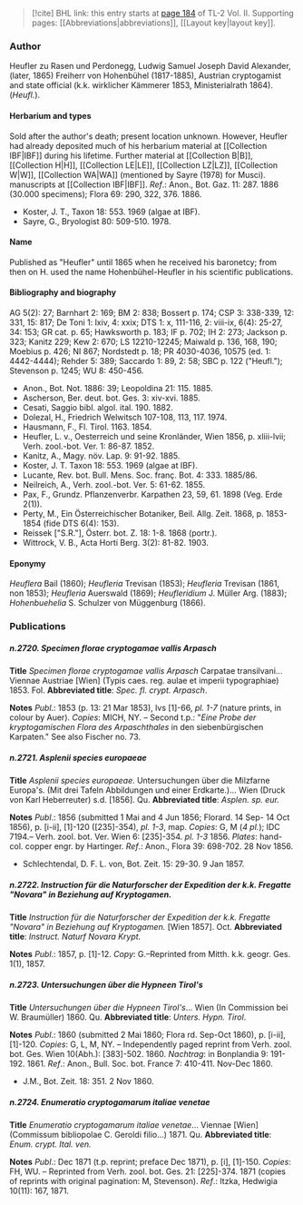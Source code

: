 > [!cite] BHL link: this entry starts at [page 184](https://www.biodiversitylibrary.org/item/103253#page/210/mode/1up) of TL-2 Vol. II.
> Supporting pages: [[Abbreviations|abbreviations]], [[Layout key|layout key]].

### Author

Heufler zu Rasen und Perdonegg, Ludwig Samuel Joseph David Alexander, (later, 1865) Freiherr von Hohenbühel (1817-1885), Austrian cryptogamist and state official (k.k. wirklicher Kämmerer 1853, Ministerialrath 1864). (*Heufl.*).

#### Herbarium and types

Sold after the author's death; present location unknown. However, Heufler had already deposited much of his herbarium material at [[Collection IBF|IBF]] during his lifetime. Further material at [[Collection B|B]], [[Collection H|H]], [[Collection LE|LE]], [[Collection LZ|LZ]], [[Collection W|W]], [[Collection WA|WA]] (mentioned by Sayre (1978) for Musci). manuscripts at [[Collection IBF|IBF]].
*Ref*.: Anon., Bot. Gaz. 11: 287. 1886 (30.000 specimens); Flora 69: 290, 322, 376. 1886.
- Koster, J. T., Taxon 18: 553. 1969 (algae at IBF).
- Sayre, G., Bryologist 80: 509-510. 1978.

#### Name

Published as "Heufler" until 1865 when he received his baronetcy; from then on H. used the name Hohenbühel-Heufler in his scientific publications.

#### Bibliography and biography

AG 5(2): 27; Barnhart 2: 169; BM 2: 838; Bossert p. 174; CSP 3: 338-339, 12: 331, 15: 817; De Toni 1: lxiv, 4: xxix; DTS 1: x, 111-116, 2: viii-ix, 6(4): 25-27, 34: 153; GR cat. p. 65; Hawksworth p. 183; IF p. 702; IH 2: 273; Jackson p. 323; Kanitz 229; Kew 2: 670; LS 12210-12245; Maiwald p. 136, 168, 190; Moebius p. 426; NI 867; Nordstedt p. 18; PR 4030-4036, 10575 (ed. 1: 4442-4444); Rehder 5: 389; Saccardo 1: 89, 2: 58; SBC p. 122 ("Heufl."); Stevenson p. 1245; WU 8: 450-456.
- Anon., Bot. Not. 1886: 39; Leopoldina 21: 115. 1885.
- Ascherson, Ber. deut. bot. Ges. 3: xiv-xvi. 1885.
- Cesati, Saggio bibl. algol. ital. 190. 1882.
- Dolezal, H., Friedrich Welwitsch 107-108, 113, 117. 1974.
- Hausmann, F., Fl. Tirol. 1163. 1854.
- Heufler, L. v., Oesterreich und seine Kronländer, Wien 1856, p. xliii-lvii; Verh. zool.-bot. Ver. 1: 86-87. 1852.
- Kanitz, A., Magy. növ. Lap. 9: 91-92. 1885.
- Koster, J. T. Taxon 18: 553. 1969 (algae at IBF).
- Lucante, Rev. bot. Bull. Mens. Soc. franç. Bot. 4: 333. 1885/86.
- Neilreich, A., Verh. zool.-bot. Ver. 5: 61-62. 1855.
- Pax, F., Grundz. Pflanzenverbr. Karpathen 23, 59, 61. 1898 (Veg. Erde 2(1)).
- Perty, M., Ein Österreichischer Botaniker, Beil. Allg. Zeit. 1868, p. 1853-1854 (fide DTS 6(4): 153).
- Reissek \["S.R."\], Österr. bot. Z. 18: 1-8. 1868 (portr.).
- Wittrock, V. B., Acta Horti Berg. 3(2): 81-82. 1903.

#### Eponymy

*Heuflera* Bail (1860); *Heufleria* Trevisan (1853); *Heufleria* Trevisan (1861, non 1853); *Heufleria* Auerswald (1869); *Heufleridium* J. Müller Arg. (1883); *Hohenbuehelia* S. Schulzer von Müggenburg (1866).

### Publications

##### n.2720. Specimen florae cryptogamae vallis Arpasch

**Title**
*Specimen florae cryptogamae vallis Arpasch* Carpatae transilvani... Viennae Austriae \[Wien\] (Typis caes. reg. aulae et imperii typographiae) 1853. Fol.
**Abbreviated title**: *Spec. fl. crypt. Arpasch*.

**Notes**
*Publ*.: 1853 (p. 13: 21 Mar 1853), lvs \[1\]-66, *pl. 1-7* (nature prints, in colour by Auer). *Copies*: MICH, NY. – Second t.p.: "*Eine Probe der kryptogamischen Flora des Arpaschthales* in den siebenbürgischen Karpaten." See also Fischer no. 73.

##### n.2721. Asplenii species europaeae

**Title**
*Asplenii species europaeae*. Untersuchungen über die Milzfarne Europa's. (Mit drei Tafeln Abbildungen und einer Erdkarte.)... Wien (Druck von Karl Heberreuter) s.d. \[1856\]. Qu.
**Abbreviated title**: *Asplen. sp. eur.*

**Notes**
*Publ*.: 1856 (submitted 1 Mai and 4 Jun 1856; Florard. 14 Sep- 14 Oct 1856), p. \[i-ii\], \[1\]-120 (\[235\]-354), *pl. 1-3*, map. *Copies*: G, M (*4 pl.*); IDC 7194.– Verh. zool. bot. Ver. Wien 6:
\[235\]-354. *pl. 1-3* 1856. *Plates*: hand-col. copper engr. by Hartinger.
*Ref*.: Anon., Flora 39: 698-702. 28 Nov 1856.
- Schlechtendal, D. F. L. von, Bot. Zeit. 15: 29-30. 9 Jan 1857.

##### n.2722. Instruction für die Naturforscher der Expedition der k.k. Fregatte "Novara" in Beziehung auf Kryptogamen.

**Title**
*Instruction für die Naturforscher der Expedition der k.k. Fregatte "Novara" in Beziehung auf Kryptogamen.* \[Wien 1857\]. Oct.
**Abbreviated title**: *Instruct. Naturf Novara Krypt.*

**Notes**
*Publ*.: 1857, p. \[1\]-12. *Copy*: G.–Reprinted from Mitth. k.k. geogr. Ges. 1(1), 1857.

##### n.2723. Untersuchungen über die Hypneen Tirol's

**Title**
*Untersuchungen über die Hypneen Tirol's*... Wien (In Commission bei W. Braumüller) 1860. Qu.
**Abbreviated title**: *Unters. Hypn. Tirol*.

**Notes**
*Publ*.: 1860 (submitted 2 Mai 1860; Flora rd. Sep-Oct 1860), p. \[i-ii\], \[1\]-120. *Copies*: G, L, M, NY. – Independently paged reprint from Verh. zool. bot. Ges. Wien 10(Abh.): \[383\]-502. 1860.
*Nachtrag*: in Bonplandia 9: 191-192. 1861.
*Ref*.: Anon., Bull. Soc. bot. France 7: 410-411. Nov-Dec 1860.
- J.M., Bot. Zeit. 18: 351. 2 Nov 1860.

##### n.2724. Enumeratio cryptogamarum italiae venetae

**Title**
*Enumeratio cryptogamarum italiae venetae*... Viennae \[Wien\] (Commissum bibliopolae C. Geroldi filio...) 1871. Qu.
**Abbreviated title**: *Enum. crypt. Ital. ven.*

**Notes**
*Publ*.: Dec 1871 (t.p. reprint; preface Dec 1871), p. \[i\], \[1\]-150. *Copies*: FH, WU. – Reprinted from Verh. zool. bot. Ges. 21: \[225\]-374. 1871 (copies of reprints with original pagination: M, Stevenson).
*Ref*.: Itzka, Hedwigia 10(11): 167, 1871.

